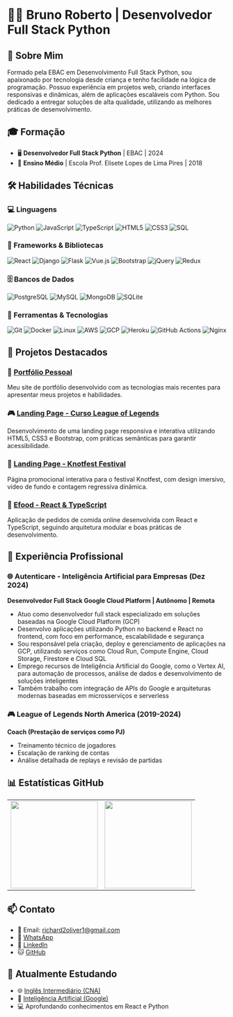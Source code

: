 # 👨‍💻 Bruno Roberto | Desenvolvedor Full Stack Python

## 🚀 Sobre Mim
Formado pela EBAC em Desenvolvimento Full Stack Python, sou apaixonado por tecnologia desde criança e tenho facilidade na lógica de programação. Possuo experiência em projetos web, criando interfaces responsivas e dinâmicas, além de aplicações escaláveis com Python. Sou dedicado a entregar soluções de alta qualidade, utilizando as melhores práticas de desenvolvimento.

## 🎓 Formação
- 🖥️ **Desenvolvedor Full Stack Python** | EBAC | 2024  
- 🏫 **Ensino Médio** | Escola Prof. Elisete Lopes de Lima Pires | 2018

## 🛠️ Habilidades Técnicas

### 💻 Linguagens
![Python](https://img.shields.io/badge/-Python-3776AB?style=flat-square&logo=python&logoColor=white)
![JavaScript](https://img.shields.io/badge/-JavaScript-F7DF1E?style=flat-square&logo=javascript&logoColor=black)
![TypeScript](https://img.shields.io/badge/-TypeScript-3178C6?style=flat-square&logo=typescript&logoColor=white)
![HTML5](https://img.shields.io/badge/-HTML5-E34F26?style=flat-square&logo=html5&logoColor=white)
![CSS3](https://img.shields.io/badge/-CSS3-1572B6?style=flat-square&logo=css3&logoColor=white)
![SQL](https://img.shields.io/badge/-SQL-4479A1?style=flat-square&logo=postgresql&logoColor=white)

### 🧰 Frameworks & Bibliotecas
![React](https://img.shields.io/badge/-React-61DAFB?style=flat-square&logo=react&logoColor=black)
![Django](https://img.shields.io/badge/-Django-092E20?style=flat-square&logo=django&logoColor=white)
![Flask](https://img.shields.io/badge/-Flask-000000?style=flat-square&logo=flask&logoColor=white)
![Vue.js](https://img.shields.io/badge/-Vue.js-4FC08D?style=flat-square&logo=vue.js&logoColor=white)
![Bootstrap](https://img.shields.io/badge/-Bootstrap-7952B3?style=flat-square&logo=bootstrap&logoColor=white)
![jQuery](https://img.shields.io/badge/-jQuery-0769AD?style=flat-square&logo=jquery&logoColor=white)
![Redux](https://img.shields.io/badge/-Redux-764ABC?style=flat-square&logo=redux&logoColor=white)

### 🗄️ Bancos de Dados
![PostgreSQL](https://img.shields.io/badge/-PostgreSQL-336791?style=flat-square&logo=postgresql&logoColor=white)
![MySQL](https://img.shields.io/badge/-MySQL-4479A1?style=flat-square&logo=mysql&logoColor=white)
![MongoDB](https://img.shields.io/badge/-MongoDB-47A248?style=flat-square&logo=mongodb&logoColor=white)
![SQLite](https://img.shields.io/badge/-SQLite-003B57?style=flat-square&logo=sqlite&logoColor=white)

### 🔧 Ferramentas & Tecnologias
![Git](https://img.shields.io/badge/-Git-F05032?style=flat-square&logo=git&logoColor=white)
![Docker](https://img.shields.io/badge/-Docker-2496ED?style=flat-square&logo=docker&logoColor=white)
![Linux](https://img.shields.io/badge/-Linux-FCC624?style=flat-square&logo=linux&logoColor=black)
![AWS](https://img.shields.io/badge/-AWS-232F3E?style=flat-square&logo=amazon-aws&logoColor=white)
![GCP](https://img.shields.io/badge/-Google_Cloud-4285F4?style=flat-square&logo=google-cloud&logoColor=white)
![Heroku](https://img.shields.io/badge/-Heroku-430098?style=flat-square&logo=heroku&logoColor=white)
![GitHub Actions](https://img.shields.io/badge/-GitHub_Actions-2088FF?style=flat-square&logo=github-actions&logoColor=white)
![Nginx](https://img.shields.io/badge/-Nginx-269539?style=flat-square&logo=nginx&logoColor=white)

## 🚀 Projetos Destacados

### 📱 [Portfólio Pessoal](https://meu-portfolio-dun-six.vercel.app/)
Meu site de portfólio desenvolvido com as tecnologias mais recentes para apresentar meus projetos e habilidades.

### 🎮 [Landing Page - Curso League of Legends](https://exerc-cio-m-dulo-14.vercel.app/)
Desenvolvimento de uma landing page responsiva e interativa utilizando HTML5, CSS3 e Bootstrap, com práticas semânticas para garantir acessibilidade.

### 🎵 [Landing Page - Knotfest Festival](https://landing-page-one-sable-52.vercel.app/)
Página promocional interativa para o festival Knotfest, com design imersivo, vídeo de fundo e contagem regressiva dinâmica.

### 🍔 [Efood - React & TypeScript](https://efood-pj.vercel.app/)
Aplicação de pedidos de comida online desenvolvida com React e TypeScript, seguindo arquitetura modular e boas práticas de desenvolvimento.

## 💼 Experiência Profissional

### 🌐 Autenticare - Inteligência Artificial para Empresas (Dez 2024)
**Desenvolvedor Full Stack Google Cloud Platform | Autônomo | Remota**
- Atuo como desenvolvedor full stack especializado em soluções baseadas na Google Cloud Platform (GCP)
- Desenvolvo aplicações utilizando Python no backend e React no frontend, com foco em performance, escalabilidade e segurança
- Sou responsável pela criação, deploy e gerenciamento de aplicações na GCP, utilizando serviços como Cloud Run, Compute Engine, Cloud Storage, Firestore e Cloud SQL
- Emprego recursos de Inteligência Artificial do Google, como o Vertex AI, para automação de processos, análise de dados e desenvolvimento de soluções inteligentes
- Também trabalho com integração de APIs do Google e arquiteturas modernas baseadas em microsserviços e serverless

### 🎮 League of Legends North America (2019-2024)
**Coach (Prestação de serviços como PJ)**
- Treinamento técnico de jogadores
- Escalação de ranking de contas
- Análise detalhada de replays e revisão de partidas

## 📊 Estatísticas GitHub

<div align="center">
  <table border="0" cellspacing="0" cellpadding="0">
    <tr>
      <td>
        <img height="200px" src="https://github-readme-stats.vercel.app/api?username=BrunoRBT&show_icons=true&theme=dark&hide_border=true&count_private=true&include_all_commits=true" />
      </td>
      <td>
        <img height="200px" src="https://github-readme-stats.vercel.app/api/top-langs/?username=BrunoRBT&layout=compact&theme=dark&title_color=58a6ff&hide_border=true&langs_count=6" />
      </td>
    </tr>
  </table>
</div>

## 📫 Contato
- 📧 Email: richard2oliver1@gmail.com
- 📱 [WhatsApp](https://w.app/us4u1n)
- 💼 [LinkedIn](https://www.linkedin.com/in/bruno-roberto-devr/)
- 🐱 [GitHub](https://github.com/BrunoRBT)

## 🌱 Atualmente Estudando
- 🌐 [Inglês Intermediário (CNA)](https://www.instagram.com/cnacaruaru/)
- 🤖 [Inteligência Artificial (Google)](https://cloud.google.com/?hl=pt-BR)
- 💻 Aprofundando conhecimentos em React e Python
